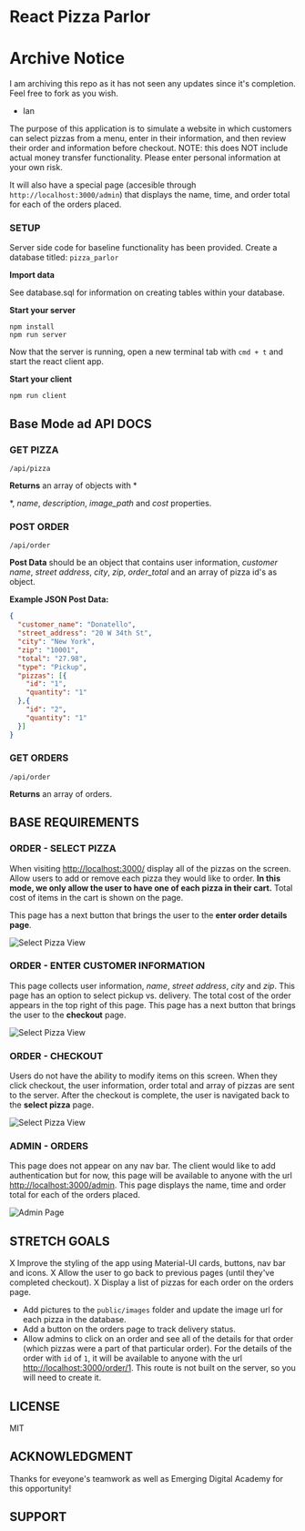 # React Pizza Parlor

# Archive Notice
I am archiving this repo as it has not seen any updates since it's completion. Feel free to fork as you wish.
- Ian

The purpose of this application is to simulate a website in which customers can select pizzas from a menu, 
enter in their information, and then review their order and information before checkout.
NOTE: this does NOT include actual money transfer functionality. Please enter personal information at your own risk.

It will also have a special page (accesible through `http://localhost:3000/admin`) that displays the
name, time, and order total for each of the orders placed.

### SETUP

Server side code for baseline functionality has been provided. 
Create a database titled: `pizza_parlor` 

**Import data**

See database.sql for information on creating tables within your database.

**Start your server**

```
npm install
npm run server
```

Now that the server is running, open a new terminal tab with `cmd + t` and start the react client app.

**Start your client**

```
npm run client
```

## Base Mode ad API DOCS


### GET PIZZA  

`/api/pizza`

**Returns** an array of objects with *

*, *name*, *description*, *image_path* and *cost* properties. 

### POST ORDER

`/api/order`

**Post Data** should be an object that contains user information, *customer name*, *street address*, *city*, *zip*, *order_total* and an array of pizza id's as object. 

**Example JSON Post Data:**

```JSON
{
  "customer_name": "Donatello",
  "street_address": "20 W 34th St",
  "city": "New York",
  "zip": "10001",
  "total": "27.98",
  "type": "Pickup",
  "pizzas": [{
    "id": "1",
    "quantity": "1"
  },{
    "id": "2",
    "quantity": "1"
  }]
}
```

### GET ORDERS

`/api/order`

**Returns** an array of orders.


## BASE REQUIREMENTS

### ORDER - SELECT PIZZA

When visiting [http://localhost:3000/](http://localhost:3000/) display all of the pizzas on the screen. Allow users to add or remove each pizza they would like to order. **In this mode, we only allow the user to have one of each pizza in their cart.** Total cost of items in the cart is shown on the page. 

This page has a next button that brings the user to the **enter order details page**.

![Select Pizza View](/images_readme/select_pizza.png?raw=true)

### ORDER - ENTER CUSTOMER INFORMATION

This page collects user information, *name*, *street address*, *city* and *zip*. This page has an option to select pickup vs. delivery. The total cost of the order appears in the top right of this page. This page has a next button that brings the user to the **checkout** page.

![Select Pizza View](/images_readme/customer_info.png?raw=true)

### ORDER - CHECKOUT

Users do not have the ability to modify items on this screen. When they click checkout, the user information, order total and array of pizzas are sent to the server. After the checkout is complete, the user is navigated back to the **select pizza** page.

![Select Pizza View](/images_readme/confirmation.png?raw=true)

### ADMIN - ORDERS

This page does not appear on any nav bar. The client would like to add authentication but for now, this page will be available to anyone with the url [http://localhost:3000/admin](http://localhost:3000/admin). This page displays the name, time and order total for each of the orders placed.

![Admin Page](images_readme/admin.png?raw=true)


## STRETCH GOALS

X Improve the styling of the app using Material-UI cards, buttons, nav bar and icons.
X Allow the user to go back to previous pages (until they've completed checkout).
X Display a list of pizzas for each order on the orders page.
- Add pictures to the `public/images` folder and update the image url for each pizza in the database.
- Add a button on the orders page to track delivery status.
- Allow admins to click on an order and see all of the details for that order (which pizzas were a part of that particular order). For the details of the order with `id` of `1`, it will be available to anyone with the url [http://localhost:3000/order/1](http://localhost:3000/order/1). This route is not built on the server, so you will need to create it.

## LICENSE
MIT

## ACKNOWLEDGMENT
Thanks for eveyone's teamwork as well as Emerging Digital Academy for this opportunity!

## SUPPORT
